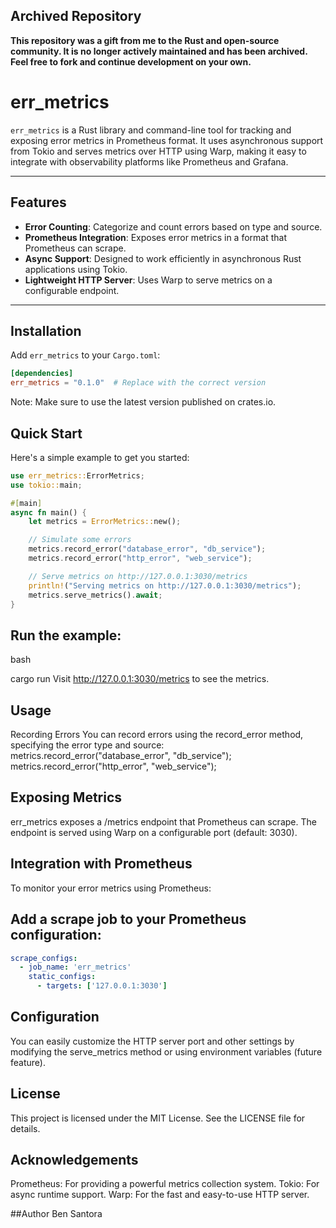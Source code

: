 ## Archived Repository

**This repository was a gift from me to the Rust and open-source community. It is no longer actively maintained and has been archived. Feel free to fork and continue development on your own.**

# err_metrics

`err_metrics` is a Rust library and command-line tool for tracking and exposing error metrics in Prometheus format. It uses asynchronous support from Tokio and serves metrics over HTTP using Warp, making it easy to integrate with observability platforms like Prometheus and Grafana.

---

## Features
- **Error Counting**: Categorize and count errors based on type and source.
- **Prometheus Integration**: Exposes error metrics in a format that Prometheus can scrape.
- **Async Support**: Designed to work efficiently in asynchronous Rust applications using Tokio.
- **Lightweight HTTP Server**: Uses Warp to serve metrics on a configurable endpoint.

---

## Installation
Add `err_metrics` to your `Cargo.toml`:

```toml
[dependencies]
err_metrics = "0.1.0"  # Replace with the correct version
```
Note: Make sure to use the latest version published on crates.io.

## Quick Start
Here's a simple example to get you started:

```rust
use err_metrics::ErrorMetrics;
use tokio::main;

#[main]
async fn main() {
    let metrics = ErrorMetrics::new();

    // Simulate some errors
    metrics.record_error("database_error", "db_service");
    metrics.record_error("http_error", "web_service");

    // Serve metrics on http://127.0.0.1:3030/metrics
    println!("Serving metrics on http://127.0.0.1:3030/metrics");
    metrics.serve_metrics().await;
}
```
## Run the example:
bash

cargo run
Visit http://127.0.0.1:3030/metrics to see the metrics.

## Usage
Recording Errors
You can record errors using the record_error method, specifying the error type and source:
metrics.record_error("database_error", "db_service");
metrics.record_error("http_error", "web_service");

## Exposing Metrics
err_metrics exposes a /metrics endpoint that Prometheus can scrape. The endpoint is served using Warp on a configurable port (default: 3030).

## Integration with Prometheus
To monitor your error metrics using Prometheus:

## Add a scrape job to your Prometheus configuration:
```yaml
scrape_configs:
  - job_name: 'err_metrics'
    static_configs:
      - targets: ['127.0.0.1:3030']
```
## Configuration
You can easily customize the HTTP server port and other settings by modifying the serve_metrics method or using environment variables (future feature).

## License
This project is licensed under the MIT License. See the LICENSE file for details.

## Acknowledgements
Prometheus: For providing a powerful metrics collection system.
Tokio: For async runtime support.
Warp: For the fast and easy-to-use HTTP server.

##Author
Ben Santora 
